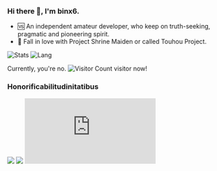 ### Hi there 👋, I'm binx6.

- 🆚 An independent amateur developer, who keep on truth-seeking, pragmatic and pioneering spirit.
- 🌠 Fall in love with Project Shrine Maiden or called Touhou Project.

![Stats](https://github-readme-stats.vercel.app/api?username=binx6&show_icons=true&icon_color=FCCEBC&title_color=FCCEBC)
![Lang](https://github-readme-stats.vercel.app/api/top-langs/?username=binx6&layout=compact&title_color=FCCEBC&hide=javascript,html,css)

Currently, you're no. ![Visitor Count](https://profile-counter.glitch.me/binx6/count.svg) visitor now!

### Honorificabilitudinitatibus

![](https://komarev.com/ghpvc/?username=binx6)
![](https://v2.jinrishici.com/one.svg?font-size=20&spacing=2&color=pink)
![](https://img.xjh.me/random_img.php)